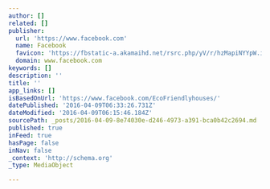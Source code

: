 ```yaml
---
author: []
related: []
publisher:
  url: 'https://www.facebook.com'
  name: Facebook
  favicon: 'https://fbstatic-a.akamaihd.net/rsrc.php/yV/r/hzMapiNYYpW.ico'
  domain: www.facebook.com
keywords: []
description: ''
title: ''
app_links: []
isBasedOnUrl: 'https://www.facebook.com/EcoFriendlyhouses/'
datePublished: '2016-04-09T06:33:26.731Z'
dateModified: '2016-04-09T06:15:46.184Z'
sourcePath: _posts/2016-04-09-8e74030e-d246-4973-a391-bca0b42c2694.md
published: true
inFeed: true
hasPage: false
inNav: false
_context: 'http://schema.org'
_type: MediaObject

---
```


